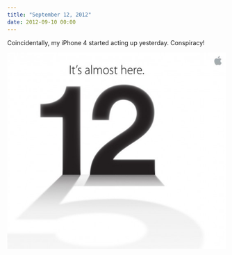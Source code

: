 ```yaml
---
title: "September 12, 2012"
date: 2012-09-10 00:00
---
```


<p>Coincidentally, my iPhone 4 started acting up yesterday. Conspiracy!</p>

<img src="/img/import/blog/september-12-2012/194FBD99A9544B3394FA269A05D68D57.jpg" class="img-responsive" />

<!-- more -->

